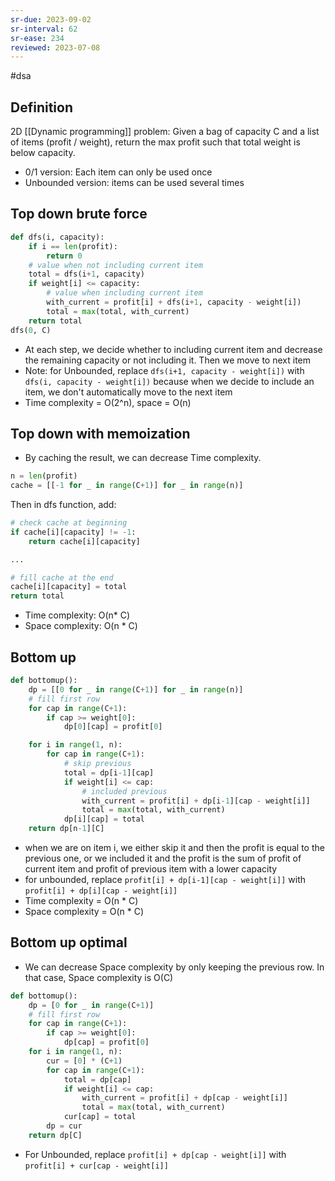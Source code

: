 ```yaml
---
sr-due: 2023-09-02
sr-interval: 62
sr-ease: 234
reviewed: 2023-07-08
---
```


#dsa

## Definition

2D [[Dynamic programming]] problem:
Given a bag of capacity C and a list of items (profit / weight), return the max profit such that total weight is below capacity.

- 0/1 version: Each item can only be used once
- Unbounded version: items can be used several times

## Top down brute force

```python
def dfs(i, capacity):
    if i == len(profit):
        return 0
    # value when not including current item
    total = dfs(i+1, capacity)
    if weight[i] <= capacity:
        # value when including current item
        with_current = profit[i] + dfs(i+1, capacity - weight[i])
        total = max(total, with_current)
    return total
dfs(0, C)
```

- At each step, we decide whether to including current item and decrease the remaining capacity or not including it. Then we move to next item
- Note: for Unbounded, replace `dfs(i+1, capacity - weight[i])` with `dfs(i, capacity - weight[i])` because when we decide to include an item, we don't automatically move to the next item
- Time complexity = O(2^n), space = O(n)

## Top down with memoization

- By caching the result, we can decrease Time complexity.

```python
n = len(profit)
cache = [[-1 for _ in range(C+1)] for _ in range(n)]
```

Then in dfs function, add:

```python
# check cache at beginning
if cache[i][capacity] != -1:
    return cache[i][capacity]

...

# fill cache at the end
cache[i][capacity] = total
return total

```

- Time complexity: O(n\* C)
- Space complexity: O(n \* C)

## Bottom up

```python
def bottomup():
    dp = [[0 for _ in range(C+1)] for _ in range(n)]
    # fill first row
    for cap in range(C+1):
        if cap >= weight[0]:
            dp[0][cap] = profit[0]

    for i in range(1, n):
        for cap in range(C+1):
            # skip previous
            total = dp[i-1][cap]
            if weight[i] <= cap:
                # included previous
                with_current = profit[i] + dp[i-1][cap - weight[i]]
                total = max(total, with_current)
            dp[i][cap] = total
    return dp[n-1][C]
```

- when we are on item i, we either skip it and then the profit is equal to the previous one, or we included it and the profit is the sum of profit of current item and profit of previous item with a lower capacity
- for unbounded, replace `profit[i] + dp[i-1][cap - weight[i]]` with `profit[i] + dp[i][cap - weight[i]]`
- Time complexity = O(n \* C)
- Space complexity = O(n \* C)

## Bottom up optimal

- We can decrease Space complexity by only keeping the previous row. In that case, Space complexity is O(C)

```python
def bottomup():
    dp = [0 for _ in range(C+1)]
    # fill first row
    for cap in range(C+1):
        if cap >= weight[0]:
            dp[cap] = profit[0]
    for i in range(1, n):
        cur = [0] * (C+1)
        for cap in range(C+1):
            total = dp[cap]
            if weight[i] <= cap:
                with_current = profit[i] + dp[cap - weight[i]]
                total = max(total, with_current)
            cur[cap] = total
        dp = cur
    return dp[C]
```

- For Unbounded, replace `profit[i] + dp[cap - weight[i]]` with `profit[i] + cur[cap - weight[i]]`
